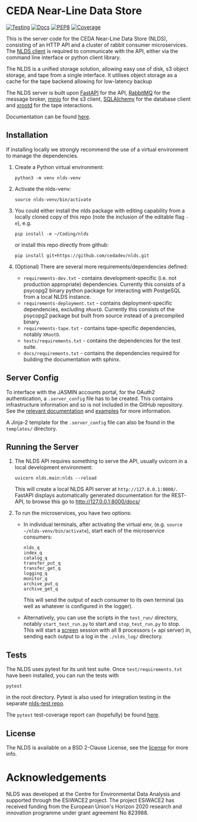 CEDA Near-Line Data Store
=========================

[![Testing](https://github.com/cedadev/nlds/actions/workflows/ci.yml/badge.svg)](https://github.com/cedadev/nlds/actions/workflows/ci.yml)
[![Docs](https://github.com/cedadev/nlds/actions/workflows/pages/pages-build-deployment/badge.svg)](https://github.com/cedadev/nlds/actions/workflows/pages/pages-build-deployment)
[![PEP8](https://img.shields.io/badge/code%20style-pep8-orange.svg)](https://www.python.org/dev/peps/pep-0008/)
[![Coverage](https://cedadev.github.io/nlds/coverage.svg)](https://cedadev.github.io/nlds/coverage/htmlcov/)

This is the server code for the CEDA Near-Line Data Store (NLDS), consisting of 
an HTTP API and a cluster of rabbit consumer microservices. The 
[NLDS client](https://github.com/cedadev/nlds-client) is required to communicate 
with the API, either via the command line interface or python client library.

The NLDS is a unified storage solution, allowing easy use of disk, s3 object 
storage, and tape from a single interface. It utilises object storage as a cache
for the tape backend allowing for low-latency backup 

The NLDS server is built upon [FastAPI](https://fastapi.tiangolo.com) for the 
API, [RabbitMQ](https://www.rabbitmq.com/) for the message broker, 
[minio](https://min.io/) for the s3 client, 
[SQLAlchemy](https://www.sqlalchemy.org/) for the database client and 
[xrootd](https://xrootd.slac.stanford.edu/) for the tape interactions.

Documentation can be found [here](https://cedadev.github.io/nlds/index.html).

Installation
------------

If installing locally we strongly recommend the use of a virtual environment to 
manage the dependencies.

1.  Create a Python virtual environment:
   
    ```
    python3 -m venv nlds-venv
    ```

2.  Activate the nlds-venv:

    ```
    source nlds-venv/bin/activate
    ```

3.  You could either install the nlds package with editing capability from a 
    locally cloned copy of this repo (note the inclusion of the editable flag 
    `-e`), e.g.

    ```
    pip install -e ~/Coding/nlds
    ```

    or install this repo directly from github:

    ```
    pip install git+https://github.com/cedadev/nlds.git
    ```

4.  (Optional) There are several more requirements/dependencies defined:
    *   `requirements-dev.txt` - contains development-specific (i.e. not 
    production appropriate) dependencies. Currently this consists of a psycopg2 
    binary python package for interacting with PostgeSQL from a local NLDS 
    instance. 
    *   `requirements-deployment.txt` - contains deployment-specific 
    dependencies, excluding `XRootD`. Currently this consists of the psycopg2 
    package but built from source instead of a precompiled binary. 
    *   `requirements-tape.txt` - contains tape-specific dependencies, notably 
    `XRootD`. 
    *   `tests/requirements.txt` - contains the dependencies for the test suite. 
    *   `docs/requirements.txt` - contains the dependencies required for 
    building the documentation with sphinx.

Server Config
-------------

To interface with the JASMIN accounts portal, for the OAuth2 authentication, a 
`.server_config` file has to be created. This contains infrastructure 
information and so is not included in the GitHub repository. See the 
[relevant documentation](https://cedadev.github.io/nlds/server-config/server-config.html) 
and [examples](https://cedadev.github.io/nlds/server-config/examples.html) for 
more information.

A Jinja-2 template for the `.server_config` file can also be found in the 
`templates/` directory.

Running the Server
------------------

1.  The NLDS API requires something to serve the API, usually uvicorn in a local 
    development environment:

    ```
    uvicorn nlds.main:nlds --reload
    ```

    This will create a local NLDS API server at `http://127.0.0.1:8000/`. 
    FastAPI displays automatically generated documentation for the REST-API, to 
    browse this go to http://127.0.0.1:8000/docs/

2.  To run the microservices, you have two options:
    *   In individual terminals, after activating the virtual env, (e.g. 
        `source ~/nlds-venv/bin/activate`), start each of the microservice 
        consumers:
        ```
        nlds_q
        index_q
        catalog_q  
        transfer_put_q   
        transfer_get_q
        logging_q
        monitor_q
        archive_put_q
        archive_get_q
        ```
        This will send the output of each consumer to its own terminal (as well 
        as whatever is configured in the logger).

    *   Alternatively, you can use the scripts in the `test_run/` directory, 
        notably `start_test_run.py` to start and `stop_test_run.py` to stop. 
        This will start a [screen](https://www.gnu.org/software/screen/manual/screen.html) 
        session with all 8 processors (+ api server) in, sending each output to 
        a log in the `./nlds_log/` directory.

Tests
-----

The NLDS uses pytest for its unit test suite. Once `test/requirements.txt` have 
been installed, you can run the tests with 
```
pytest
```
in the root directory. Pytest is also used for integration testing in the 
separate [nlds-test repo](https://github.com/cedadev/nlds-test). 

The `pytest` test-coverage report can (hopefully) be found [here](https://cedadev.github.io/nlds/coverage/htmlcov/).


License
-------

The NLDS is available on a BSD 2-Clause License, see the [license](./LICENSE.txt) 
for more info.



Acknowledgements
================

NLDS was developed at the Centre for Environmental Data Analysis and supported 
through the ESiWACE2 project. The project ESiWACE2 has received funding from the 
European Union's Horizon 2020 research and innovation programme under grant 
agreement No 823988.
